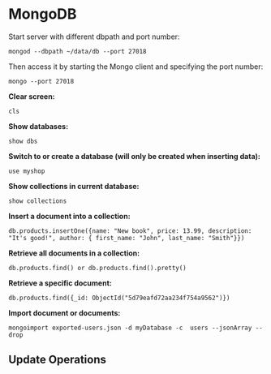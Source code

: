 # MongoDB

Start server with different dbpath and port number:
```
mongod --dbpath ~/data/db --port 27018
```

Then access it by starting the Mongo client and specifying the port number:
```
mongo --port 27018
```

**Clear screen:**
```
cls
```

**Show databases:**
```
show dbs
```

**Switch to or create a database (will only be created when inserting data):**
```
use myshop
```

**Show collections in current database:**
```
show collections
```

**Insert a document into a collection:**
```
db.products.insertOne({name: "New book", price: 13.99, description: "It's good!", author: { first_name: "John", last_name: "Smith"}})
```

**Retrieve all documents in a collection:**
```
db.products.find() or db.products.find().pretty()
```

**Retrieve a specific document:**
```
db.products.find({_id: ObjectId("5d79eafd72aa234f754a9562")})
```

**Import document or documents:**
```
mongoimport exported-users.json -d myDatabase -c  users --jsonArray --drop
```  


## Update Operations  




